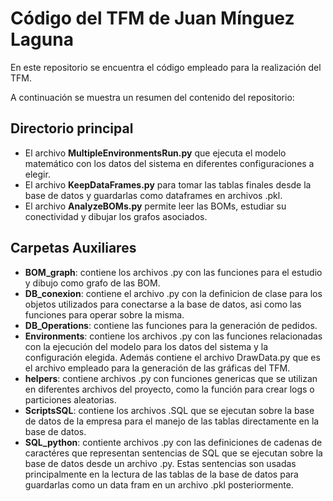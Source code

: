 # Código del TFM de Juan Mínguez Laguna 
En este repositorio se encuentra el código empleado para la realización del TFM. 

A continuación se muestra un resumen del contenido del repositorio:

## Directorio principal
- El archivo **MultipleEnvironmentsRun.py** que ejecuta el modelo matemático con los datos del sistema en diferentes configuraciones a elegir.
- El archivo **KeepDataFrames.py** para tomar las tablas finales desde la base de datos y guardarlas como dataframes en archivos .pkl.
- El archivo **AnalyzeBOMs.py** permite leer las BOMs, estudiar su conectividad y dibujar los grafos asociados.

## Carpetas Auxiliares
* **BOM_graph**: contiene los archivos .py con las funciones para el estudio y dibujo como grafo de las BOM.
* **DB_conexion**: contiene el archivo .py con la definicion de clase para los objetos utilizados para conectarse a la base de datos,
                  asi como las funciones para operar sobre la misma.
* **DB_Operations**: contiene las funciones para la generación de pedidos.
* **Environments**: contiene los archivos .py con las funciones relacionadas con la ejecución del modelo para los datos del sistema y la configuración elegida.
                    Además contiene el archivo DrawData.py que es el archivo empleado para la generación de las gráficas del TFM.
* **helpers**: contiene archivos .py con funciones genericas que se utilizan en diferentes archivos del proyecto, como la función para crear logs o particiones aleatorias.
* **ScriptsSQL**: contiene los archivos .SQL que se ejecutan sobre la base de datos de la empresa para el manejo de las tablas directamente en la base de datos.
* **SQL_python**: contiente archivos .py con las definiciones de cadenas de caractéres que representan sentencias de SQL que se ejecutan sobre la base de datos desde un archivo .py.
                  Estas sentencias son usadas principalmente en la lectura de las tablas de la base de datos para guardarlas como un data fram en un archivo .pkl posteriormente.
